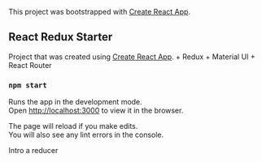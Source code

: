 This project was bootstrapped with [Create React App](https://github.com/facebook/create-react-app).

## React Redux Starter

Project that was created using [Create React App](https://github.com/facebook/create-react-app). + Redux + Material UI + React Router

### `npm start`

Runs the app in the development mode.<br>
Open [http://localhost:3000](http://localhost:3000) to view it in the browser.

The page will reload if you make edits.<br>
You will also see any lint errors in the console.

Intro a reducer

